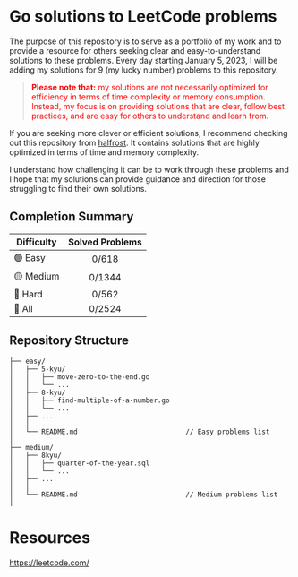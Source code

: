 # Go solutions to LeetCode problems

The purpose of this repository is to serve as a portfolio of my work and to provide a resource for others seeking clear and easy-to-understand solutions to these problems. Every day starting January 5, 2023, I will be adding my solutions for 9 (my lucky number) problems to this repository.

> <p style = "color:red"><strong>Please note that:</strong> my solutions are not necessarily optimized for efficiency in terms of time complexity or memory consumption. Instead, my focus is on providing solutions that are clear, follow best practices, and are easy for others to understand and learn from.</p>

If you are seeking more clever or efficient solutions, I recommend checking out this repository from <a href="https://github.com/halfrost/LeetCode-Go" target="_blank">halfrost</a>. It contains solutions that are highly optimized in terms of time and memory complexity.

I understand how challenging it can be to work through these problems and I hope that my solutions can provide guidance and direction for those struggling to find their own solutions.

## Completion Summary

| Difficulty              | Solved Problems |
|-------------------------|:---------------:|
| :green_circle: Easy     |      0/618      |
| :yellow_circle: Medium  |     0/1344      |
| :red_circle: Hard       |      0/562      |
| :large_blue_circle: All |     0/2524      |

## Repository Structure

```ascii
├── easy/
│   ├── 5-kyu/
│   │   ├── move-zero-to-the-end.go
│   │   └── ...
│   ├── 8-kyu/
│   │   ├── find-multiple-of-a-number.go
│   │   └── ...
│   ├── ...
│   │
│   └── README.md                           // Easy problems list
│
├── medium/
│   ├── 8kyu/
│   │   ├── quarter-of-the-year.sql
│   │   └── ...
│   ├── ...
│   │ 
│   └── README.md                           // Medium problems list
│
```

# Resources

https://leetcode.com/
